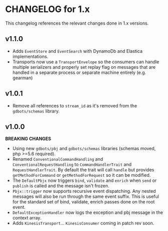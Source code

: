 # CHANGELOG for 1.x
This changelog references the relevant changes done in 1.x versions.


## v1.1.0
* Adds `EventStore` and `EventSearch` with DynamoDb and Elastica implementations.
* Transports now use a `TransportEnvelope` so the consumers can handle multiple serializers and properly set replay
  flag on messages that are handled in a separate process or separate machine entirely (e.g. gearman)


## v1.0.1
* Remove all references to `stream_id` as it's removed from the `gdbots/schemas` library.


## v1.0.0
__BREAKING CHANGES__

* Using new `gdbots/pbj` and `gdbots/schemas` libraries (schemas moved, php >=5.6 required).
* Renamed `ConventionalCommandHandling` and `ConventionalRequestHandling` to `CommandHandlerTrait` and `RequestHandlerTrait`.
  By default the trait will call `handle` but provides `getMethodForCommand` or `getMethodForRequest` so it can be modified.
* The `DefaultPbjx` now triggers `bind`, `validate` and `enrich` when `send` or `publish` is called and the message isn't frozen.
* `Pbjx::trigger` now supports recursive event dispatching.  Any nested messages will also be run through the same event suffix.
  This is useful for the standard set of bind, validate, enrich passes done on the root event.
* `DefaultExceptionHandler` now logs the exception and pbj message in the context array.
* Adds `KinesisTransport`... `KinesisConsumer` coming in patch rev soon.
